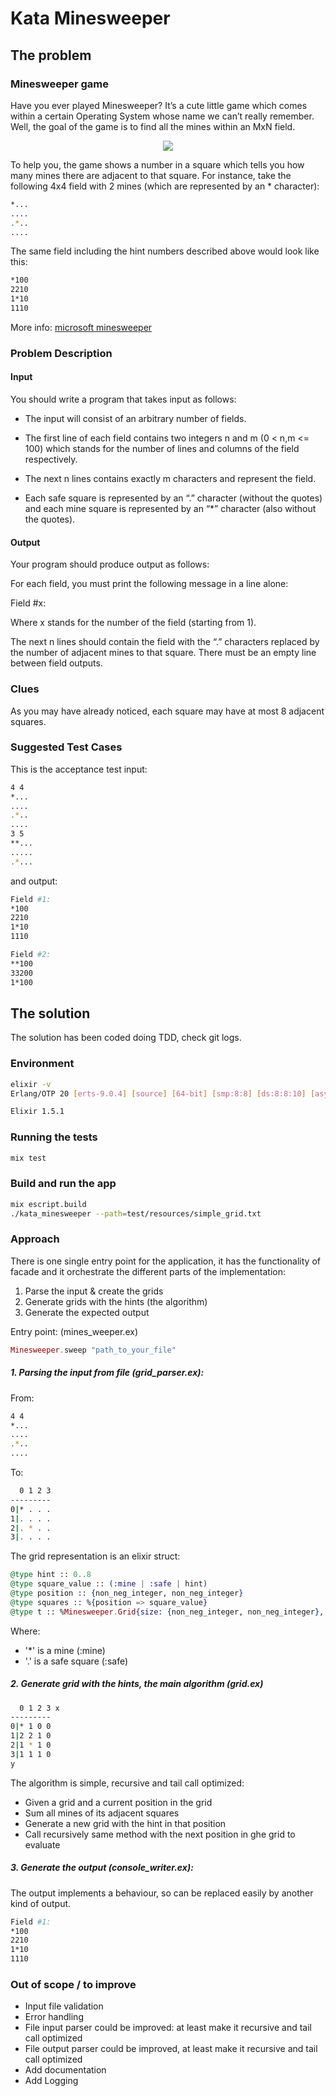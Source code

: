 # Kata Minesweeper

## The problem

### Minesweeper game

Have you ever played Minesweeper? It’s a cute little game which comes within a certain Operating System whose name we can’t really remember. 
Well, the goal of the game is to find all the mines within an MxN field. 

<p align="center">
  <img src="minesweeper.jpg">
</p>

To help you, the game shows a number in a square which tells you how many mines there are adjacent to that square. 
For instance, take the following 4x4 field with 2 mines (which are represented by an * character):
```bash
*...
....
.*..
....
```
The same field including the hint numbers described above would look like this:
```bash
*100
2210
1*10
1110
```

More info: [microsoft minesweeper](https://en.wikipedia.org/wiki/Microsoft_Minesweeper)

### Problem Description

#### Input

You should write a program that takes input as follows:

- The input will consist of an arbitrary number of fields. 

- The first line of each field contains two integers n and m (0 < n,m <= 100) which stands for the number of lines and 
columns of the field respectively. 

- The next n lines contains exactly m characters and represent the field. 

- Each safe square is represented by an “.” character (without the quotes) and each mine square is represented 
by an “*” character (also without the quotes). 


#### Output

Your program should produce output as follows:

For each field, you must print the following message in a line alone:

Field #x:

Where x stands for the number of the field (starting from 1). 

The next n lines should contain the field with the “.” characters replaced by the number of adjacent mines to that square. 
There must be an empty line between field outputs.

### Clues

As you may have already noticed, each square may have at most 8 adjacent squares.

### Suggested Test Cases

This is the acceptance test input:
```bash
4 4
*...
....
.*..
....
3 5
**...
.....
.*...
```
and output:
```bash
Field #1:
*100
2210
1*10
1110

Field #2:
**100
33200
1*100
```

## The solution

The solution has been coded doing TDD, check git logs.

### Environment
```bash
elixir -v
Erlang/OTP 20 [erts-9.0.4] [source] [64-bit] [smp:8:8] [ds:8:8:10] [async-threads:10] [hipe] [kernel-poll:false] [dtrace]

Elixir 1.5.1

```
### Running the tests
```bash
mix test
```

### Build and run the app
```bash
mix escript.build
./kata_minesweeper --path=test/resources/simple_grid.txt
```

### Approach

There is one single entry point for the application, it has the functionality of facade and it orchestrate the different parts of the implementation:

1. Parse the input & create the grids
2. Generate grids with the hints (the algorithm)
3. Generate the expected output


Entry point: (mines_weeper.ex)

```elixir
Minesweeper.sweep "path_to_your_file"
```

##### 1. Parsing the input from file (grid_parser.ex):

From:
```bash
4 4
*...
....
.*..
....
```

To:

```bash
  0 1 2 3
---------
0|* . . .
1|. . . . 
2|. * . .
3|. . . .
```
The grid representation is an elixir struct:

```elixir
@type hint :: 0..8
@type square_value :: (:mine | :safe | hint)
@type position :: {non_neg_integer, non_neg_integer}
@type squares :: %{position => square_value}
@type t :: %Minesweeper.Grid{size: {non_neg_integer, non_neg_integer}, squares: squares}
```

Where:
- '*' is a mine (:mine)
- '.' is a safe square (:safe)


##### 2. Generate grid with the hints, the main algorithm  (grid.ex)

```bash
  0 1 2 3 x
---------
0|* 1 0 0 
1|2 2 1 0  
2|1 * 1 0 
3|1 1 1 0 
y
```

The algorithm is simple, recursive and tail call optimized:

- Given a grid and a current position in the grid
- Sum all mines of its adjacent squares
- Generate a new grid with the hint in that position
- Call recursively same method with the next position in ghe grid to evaluate


##### 3. Generate the output (console_writer.ex):

The output implements a behaviour, so can be replaced easily by another kind of output.
```bash
Field #1:
*100
2210
1*10
1110
```

### Out of scope / to improve

- Input file validation
- Error handling
- File input parser could be improved: at least make it recursive and tail call optimized
- File output parser could be improved, at least make it recursive and tail call optimized
- Add documentation
- Add Logging
